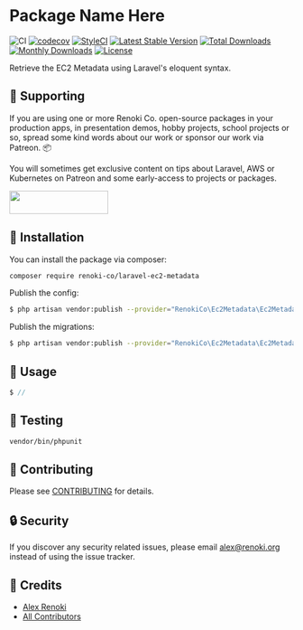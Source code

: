 Package Name Here
===================================

![CI](https://github.com/renoki-co/laravel-ec2-metadata/workflows/CI/badge.svg?branch=master)
[![codecov](https://codecov.io/gh/renoki-co/laravel-ec2-metadata/branch/master/graph/badge.svg)](https://codecov.io/gh/renoki-co/laravel-ec2-metadata/branch/master)
[![StyleCI](https://github.styleci.io/repos/:styleci_code/shield?branch=master)](https://github.styleci.io/repos/:styleci_code)
[![Latest Stable Version](https://poser.pugx.org/renoki-co/laravel-ec2-metadata/v/stable)](https://packagist.org/packages/renoki-co/laravel-ec2-metadata)
[![Total Downloads](https://poser.pugx.org/renoki-co/laravel-ec2-metadata/downloads)](https://packagist.org/packages/renoki-co/laravel-ec2-metadata)
[![Monthly Downloads](https://poser.pugx.org/renoki-co/laravel-ec2-metadata/d/monthly)](https://packagist.org/packages/renoki-co/laravel-ec2-metadata)
[![License](https://poser.pugx.org/renoki-co/laravel-ec2-metadata/license)](https://packagist.org/packages/renoki-co/laravel-ec2-metadata)

Retrieve the EC2 Metadata using Laravel's eloquent syntax.

## 🤝 Supporting

If you are using one or more Renoki Co. open-source packages in your production apps, in presentation demos, hobby projects, school projects or so, spread some kind words about our work or sponsor our work via Patreon. 📦

You will sometimes get exclusive content on tips about Laravel, AWS or Kubernetes on Patreon and some early-access to projects or packages.

[<img src="https://c5.patreon.com/external/logo/become_a_patron_button.png" height="41" width="175" />](https://www.patreon.com/bePatron?u=10965171)

## 🚀 Installation

You can install the package via composer:

```bash
composer require renoki-co/laravel-ec2-metadata
```

Publish the config:

```bash
$ php artisan vendor:publish --provider="RenokiCo\Ec2Metadata\Ec2MetadataServiceProvider" --tag="config"
```

Publish the migrations:

```bash
$ php artisan vendor:publish --provider="RenokiCo\Ec2Metadata\Ec2MetadataServiceProvider" --tag="migrations"
```

## 🙌 Usage

```php
$ //
```

## 🐛 Testing

``` bash
vendor/bin/phpunit
```

## 🤝 Contributing

Please see [CONTRIBUTING](CONTRIBUTING.md) for details.

## 🔒  Security

If you discover any security related issues, please email alex@renoki.org instead of using the issue tracker.

## 🎉 Credits

- [Alex Renoki](https://github.com/rennokki)
- [All Contributors](../../contributors)
